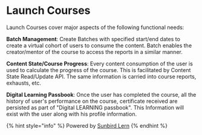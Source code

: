 # Launch Courses

Launch Courses cover major aspects of the following functional needs:

**Batch Management**: Create Batches with specified start/end dates to create a virtual cohort of users to consume the content. Batch enables the creator/mentor of the course to access the reports in a similar manner.

**Content State/Course Progress**: Every content consumption of the user is used to calculate the progress of the course. This is facilitated by Content State Read/Update API. The same information is carried into course reports, exhausts, etc.&#x20;

**Digital Learning Passbook**: Once the user has completed the course, all the history of user's performance on the course, certificate received are persisted as part of "Digital LEARNING passbook". This Information will exist with the user along with his profile information.

{% hint style="info" %}
Powered by [Sunbird Lern](https://app.gitbook.com/o/-Mi9QwJlsfb7xuxTBc0J/s/4ZKyfmmhMWpPkD6iYvKF/ "mention")&#x20;
{% endhint %}
